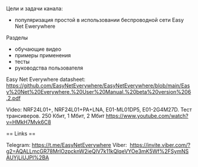Цели и задачи канала: 
- популяризация простой в использовании беспроводной сети Easy Net Ewerywhere

Разделы
- обучающие видео
- примеры применения 
- тесты
- руководства пользователя

Easy Net Everywhere datasheet: https://github.com/EasyNetEverywhere/EasyNetEverywhere/blob/main/Easy%20Net%20Everywhere.%20User%20Manual.%20beta%20version%206.2.pdf

Video:
NRF24L01+, NRF24L01+PA+LNA, E01-ML01DP5, E01-2G4M27D. Тест трансиверов. 250 Кбит, 1 Мбит, 2 Мбит
https://www.youtube.com/watch?v=HMkH7Mvk6C8

== Links ==

Telegram:   https://t.me/EasyNetEverywhere 
Viber: ⁩ https://invite.viber.com/?g2=AQALLmcGR78MrlOzpcknW2ieQlV7k11kQlqeVYOe3mK5Wf%2FSymNSAUYjLiUJPI%2BA
<!---
EasyNetEverywhere/EasyNetEverywhere is a ✨ special ✨ repository because its `README.md` (this file) appears on your GitHub profile.
You can click the Preview link to take a look at your changes.
--->
